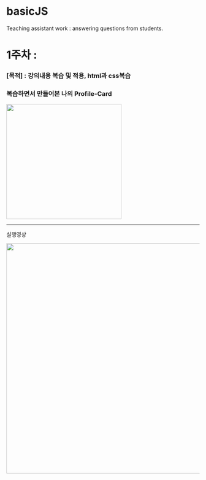 # basicJS
Teaching assistant work : answering questions from students.

# 1주차 : 
### [목적] : 강의내용 복습 및 적용, html과 css복습
### 복습하면서 만들어본 나의 Profile-Card

<img src ="https://github.com/sliverKi/basicJS/assets/121347506/ddd31d07-6e45-4e47-b37e-6cf8d9af4d1d" width ="300" >

---
실행영상<br>
<p>  
  <img src="https://github.com/sliverKi/basicJS/assets/121347506/6d7ce34d-e41e-4108-bffc-b4a35cb17697" width="600">
</p>


